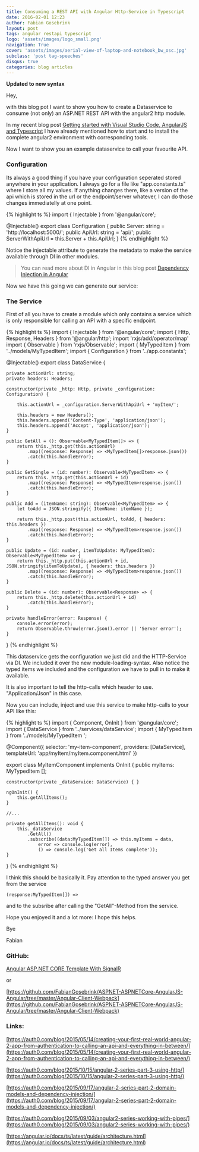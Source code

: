 ```yaml
---
title: Consuming a REST API with Angular Http-Service in Typescript
date: 2016-02-01 12:23
author: Fabian Gosebrink
layout: post
tags: angular restapi typescript
logo: 'assets/images/logo_small.png'
navigation: True
cover: 'assets/images/aerial-view-of-laptop-and-notebook_bw_osc.jpg'
subclass: 'post tag-speeches'
disqus: true
categories: blog articles
---
```


**Updated to new syntax**

Hey,

with this blog pot I want to show you how to create a Dataservice to consume (not only) an ASP.NET REST API with the angular2 http module.

In my recent blog post [Getting started with Visual Studio Code, AngularJS and Typescript](http://offering.solutions/blog/articles/2015/12/03/getting-started-with-visual-studio-code-angularjs-and-typescript/) I have already mentioned how to start and to install the complete angular2 environment with corresponding tools.

Now I want to show you an example dataservice to call your favourite API.

### Configuration

Its always a good thing if you have your configuration seperated stored anywhere in your application. I always go for a file like "app.constants.ts" where I store all my values. If anything changes there, like a version of the api which is stored in the url or the endpoint/server whatever, I can do those changes immediatelly at one point.


{% highlight ts %}
import { Injectable } from '@angular/core';

@Injectable()
export class Configuration {
    public Server: string = 'http://localhost:5000/';
    public ApiUrl: string = 'api/';
    public ServerWithApiUrl = this.Server + this.ApiUrl;
}
{% endhighlight %}

Notice the injectable attribute to generate the metadata to make the service available through DI in other modules.

>You can read more about DI in Angular in this blog post [Dependency Injection in Angular](http://blog.thoughtram.io/angular/2015/05/18/dependency-injection-in-angular-2.html)

Now we have this going we can generate our service:

### The Service

First of all you have to create a module which only contains a service which is only responsible for calling an API with a specific endpoint.

{% highlight ts %}
import { Injectable } from '@angular/core';
import { Http, Response, Headers } from '@angular/http';
import 'rxjs/add/operator/map'
import { Observable } from 'rxjs/Observable';
import { MyTypedItem } from '../models/MyTypedItem';
import { Configuration } from '../app.constants';

@Injectable()
export class DataService {

    private actionUrl: string;
    private headers: Headers;

    constructor(private _http: Http, private _configuration: Configuration) {

        this.actionUrl = _configuration.ServerWithApiUrl + 'myItem/';

        this.headers = new Headers();
        this.headers.append('Content-Type', 'application/json');
        this.headers.append('Accept', 'application/json');
    }

    public GetAll = (): Observable<MyTypedItem[]> => {
        return this._http.get(this.actionUrl)
            .map((response: Response) => <MyTypedItem[]>response.json())
            .catch(this.handleError);
    }

    public GetSingle = (id: number): Observable<MyTypedItem> => {
        return this._http.get(this.actionUrl + id)
            .map((response: Response) => <MyTypedItem>response.json())
            .catch(this.handleError);
    }

    public Add = (itemName: string): Observable<MyTypedItem> => {
        let toAdd = JSON.stringify({ ItemName: itemName });

        return this._http.post(this.actionUrl, toAdd, { headers: this.headers })
            .map((response: Response) => <MyTypedItem>response.json())
            .catch(this.handleError);
    }

    public Update = (id: number, itemToUpdate: MyTypedItem): Observable<MyTypedItem> => {
        return this._http.put(this.actionUrl + id, JSON.stringify(itemToUpdate), { headers: this.headers })
            .map((response: Response) => <MyTypedItem>response.json())
            .catch(this.handleError);
    }

    public Delete = (id: number): Observable<Response> => {
        return this._http.delete(this.actionUrl + id)
            .catch(this.handleError);
    }

    private handleError(error: Response) {
        console.error(error);
        return Observable.throw(error.json().error || 'Server error');
    }
}
{% endhighlight %}

This dataservice gets the configuration we just did and the HTTP-Service via DI. We included it over the new module-loading-syntax. Also notice the typed items we included and the configuration we have to pull in to make it available.

It is also important to tell the http-calls which header to use. "Application/Json" in this case.

Now you can include, inject and use this service to make http-calls to your API like this:

{% highlight ts %}
import { Component, OnInit } from '@angular/core';
import { DataService } from '../services/dataService';
import { MyTypedItem } from '../models/MyTypedItem ';

@Component({
    selector: 'my-item-component',
    providers: [DataService],
    templateUrl: 'app/myItem/myItem.component.html'
})

export class MyItemComponent implements OnInit {
    public myItems: MyTypedItem [];

    constructor(private _dataService: DataService) { }

    ngOnInit() {
        this.getAllItems();
    }
    
    //...

    private getAllItems(): void {
        this._dataService
            .GetAll()
            .subscribe((data:MyTypedItem[]) => this.myItems = data,
                error => console.log(error),
                () => console.log('Get all Items complete'));
    }
}
{% endhighlight %}

I think this should be basically it. Pay attention to the typed answer you get from the service

```(response:MyTypedItem[]) =>```

and to the subsribe after calling the "GetAll"-Method from the service.

Hope you enjoyed it and a lot more: I hope this helps.

Bye

Fabian

### GitHub:

[Angular ASP.NET CORE Template With SignalR](https://github.com/FabianGosebrink/ASPNETCore-Angular-SignalR-Typescript)

or

[https://github.com/FabianGosebrink/ASPNET-ASPNETCore-AngularJS-Angular/tree/master/Angular-Client-Webpack](https://github.com/FabianGosebrink/ASPNET-ASPNETCore-AngularJS-Angular/tree/master/Angular-Client-Webpack)

### Links:

[https://auth0.com/blog/2015/05/14/creating-your-first-real-world-angular-2-app-from-authentication-to-calling-an-api-and-everything-in-between/](https://auth0.com/blog/2015/05/14/creating-your-first-real-world-angular-2-app-from-authentication-to-calling-an-api-and-everything-in-between/)

[https://auth0.com/blog/2015/10/15/angular-2-series-part-3-using-http/](https://auth0.com/blog/2015/10/15/angular-2-series-part-3-using-http/)

[https://auth0.com/blog/2015/09/17/angular-2-series-part-2-domain-models-and-dependency-injection/](https://auth0.com/blog/2015/09/17/angular-2-series-part-2-domain-models-and-dependency-injection/)

[https://auth0.com/blog/2015/09/03/angular2-series-working-with-pipes/](https://auth0.com/blog/2015/09/03/angular2-series-working-with-pipes/)

[https://angular.io/docs/ts/latest/guide/architecture.html](https://angular.io/docs/ts/latest/guide/architecture.html)
